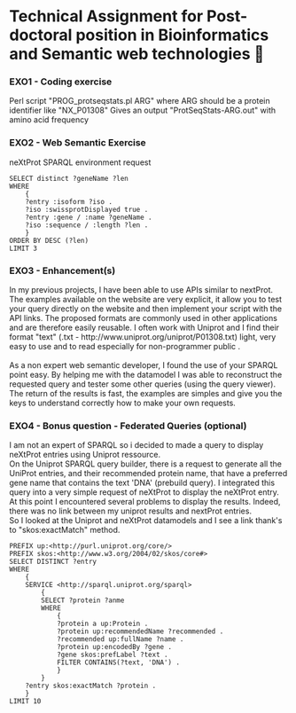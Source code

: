 # Technical Assignment for Post-doctoral position in Bioinformatics and Semantic web technologies :floppy_disk:

### EXO1 - Coding exercise
<p>Perl script "PROG_protseqstats.pl ARG" where ARG should be a protein identifier like "NX_P01308"
Gives an output "ProtSeqStats-ARG.out" with amino acid frequency</p>


### EXO2 - Web Semantic Exercise
<p>neXtProt SPARQL environment request</p>

```SPARQL
SELECT distinct ?geneName ?len
WHERE
	{
	?entry :isoform ?iso .
	?iso :swissprotDisplayed true .
	?entry :gene / :name ?geneName .
	?iso :sequence / :length ?len .
	}
ORDER BY DESC (?len)
LIMIT 3
```

### EXO3 - Enhancement(s)
<p>In my previous projects, I have been able to use APIs similar to nextProt. The examples available on the website are very explicit, it allow you to test your query directly on the website and then implement your script with the API links. The proposed formats are commonly used in other applications and are therefore easily reusable. I often work with Uniprot and I find their format "text" (.txt - http://www.uniprot.org/uniprot/P01308.txt) light, very easy to use and to read especially for non-programmer public .<br/>
<br/>
As a non expert web semantic developer, I found the use of your SPARQL point easy. By helping me with the datamodel I was able to reconstruct the requested query and tester some other queries (using the query viewer). The return of the results is fast, the examples are simples and give you the keys to understand correctly how to make your own requests.
</p>



### EXO4 - Bonus question - Federated Queries (optional)
<p>
I am not an expert of SPARQL so i decided to made a query to display neXtProt entries using Uniprot ressource.<br/>
On the Uniprot SPARQL query builder, there is a request to generate all the UniProt entries, and their recommended protein name, that have a preferred gene name that contains the text 'DNA' (prebuild query). I integrated this query into a very simple request of neXtProt to display the neXtProt entry.
At this point I encountered several problems to display the results. Indeed, there was no link between my uniprot results and nextProt entries.<br/>
So I looked at the Uniprot and neXtProt datamodels and I see a link thank's to "skos:exactMatch" method.
</p>

```SPARQL
PREFIX up:<http://purl.uniprot.org/core/>
PREFIX skos:<http://www.w3.org/2004/02/skos/core#>
SELECT DISTINCT ?entry
WHERE
	{
	SERVICE <http://sparql.uniprot.org/sparql>
		{
		SELECT ?protein ?anme
		WHERE
			{
			?protein a up:Protein .
			?protein up:recommendedName ?recommended .
			?recommended up:fullName ?name .
			?protein up:encodedBy ?gene .
			?gene skos:prefLabel ?text .
			FILTER CONTAINS(?text, 'DNA') .
			}
		}
	?entry skos:exactMatch ?protein .
	}
LIMIT 10
```
